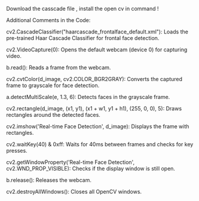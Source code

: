 Download the casscade file , install the open cv in command !


Additional Comments in the Code:


cv2.CascadeClassifier("haarcascade_frontalface_default.xml"): Loads the pre-trained Haar Cascade Classifier for frontal face detection.


cv2.VideoCapture(0): Opens the default webcam (device 0) for capturing video.


b.read(): Reads a frame from the webcam.


cv2.cvtColor(d_image, cv2.COLOR_BGR2GRAY): Converts the captured frame to grayscale for face detection.


a.detectMultiScale(e, 1.3, 6): Detects faces in the grayscale frame.


cv2.rectangle(d_image, (x1, y1), (x1 + w1, y1 + h1), (255, 0, 0), 5): Draws rectangles around the detected faces.


cv2.imshow('Real-time Face Detection', d_image): Displays the frame with rectangles.


cv2.waitKey(40) & 0xff: Waits for 40ms between frames and checks for key presses.


cv2.getWindowProperty('Real-time Face Detection', cv2.WND_PROP_VISIBLE): Checks if the display window is still open.


b.release(): Releases the webcam.


cv2.destroyAllWindows(): Closes all OpenCV windows.

